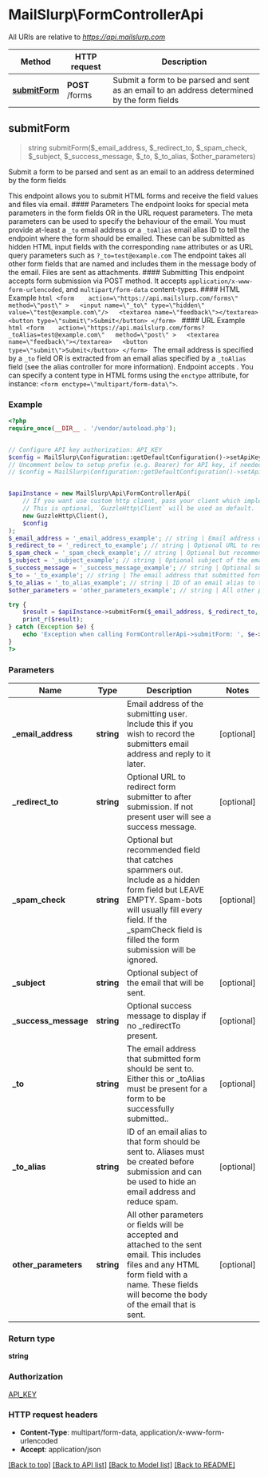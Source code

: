 # MailSlurp\FormControllerApi

All URIs are relative to *https://api.mailslurp.com*

Method | HTTP request | Description
------------- | ------------- | -------------
[**submitForm**](FormControllerApi.md#submitForm) | **POST** /forms | Submit a form to be parsed and sent as an email to an address determined by the form fields



## submitForm

> string submitForm($_email_address, $_redirect_to, $_spam_check, $_subject, $_success_message, $_to, $_to_alias, $other_parameters)

Submit a form to be parsed and sent as an email to an address determined by the form fields

This endpoint allows you to submit HTML forms and receive the field values and files via email.   #### Parameters The endpoint looks for special meta parameters in the form fields OR in the URL request parameters. The meta parameters can be used to specify the behaviour of the email.   You must provide at-least a `_to` email address or a `_toAlias` email alias ID to tell the endpoint where the form should be emailed. These can be submitted as hidden HTML input fields with the corresponding `name` attributes or as URL query parameters such as `?_to=test@example.com`  The endpoint takes all other form fields that are named and includes them in the message body of the email. Files are sent as attachments.  #### Submitting This endpoint accepts form submission via POST method. It accepts `application/x-www-form-urlencoded`, and `multipart/form-data` content-types.  #### HTML Example ```html <form    action=\"https://api.mailslurp.com/forms\"   method=\"post\" >   <input name=\"_to\" type=\"hidden\" value=\"test@example.com\"/>   <textarea name=\"feedback\"></textarea>   <button type=\"submit\">Submit</button> </form> ```  #### URL Example ```html <form    action=\"https://api.mailslurp.com/forms?_toAlias=test@example.com\"   method=\"post\" >   <textarea name=\"feedback\"></textarea>   <button type=\"submit\">Submit</button> </form> ```    The email address is specified by a `_to` field OR is extracted from an email alias specified by a `_toAlias` field (see the alias controller for more information).  Endpoint accepts .  You can specify a content type in HTML forms using the `enctype` attribute, for instance: `<form enctype=\"multipart/form-data\">`.

### Example

```php
<?php
require_once(__DIR__ . '/vendor/autoload.php');


// Configure API key authorization: API_KEY
$config = MailSlurp\Configuration::getDefaultConfiguration()->setApiKey('x-api-key', 'YOUR_API_KEY');
// Uncomment below to setup prefix (e.g. Bearer) for API key, if needed
// $config = MailSlurp\Configuration::getDefaultConfiguration()->setApiKeyPrefix('x-api-key', 'Bearer');


$apiInstance = new MailSlurp\Api\FormControllerApi(
    // If you want use custom http client, pass your client which implements `GuzzleHttp\ClientInterface`.
    // This is optional, `GuzzleHttp\Client` will be used as default.
    new GuzzleHttp\Client(),
    $config
);
$_email_address = '_email_address_example'; // string | Email address of the submitting user. Include this if you wish to record the submitters email address and reply to it later.
$_redirect_to = '_redirect_to_example'; // string | Optional URL to redirect form submitter to after submission. If not present user will see a success message.
$_spam_check = '_spam_check_example'; // string | Optional but recommended field that catches spammers out. Include as a hidden form field but LEAVE EMPTY. Spam-bots will usually fill every field. If the _spamCheck field is filled the form submission will be ignored.
$_subject = '_subject_example'; // string | Optional subject of the email that will be sent.
$_success_message = '_success_message_example'; // string | Optional success message to display if no _redirectTo present.
$_to = '_to_example'; // string | The email address that submitted form should be sent to. Either this or _toAlias must be present for a form to be successfully submitted..
$_to_alias = '_to_alias_example'; // string | ID of an email alias to that form should be sent to. Aliases must be created before submission and can be used to hide an email address and reduce spam.
$other_parameters = 'other_parameters_example'; // string | All other parameters or fields will be accepted and attached to the sent email. This includes files and any HTML form field with a name. These fields will become the body of the email that is sent.

try {
    $result = $apiInstance->submitForm($_email_address, $_redirect_to, $_spam_check, $_subject, $_success_message, $_to, $_to_alias, $other_parameters);
    print_r($result);
} catch (Exception $e) {
    echo 'Exception when calling FormControllerApi->submitForm: ', $e->getMessage(), PHP_EOL;
}
?>
```

### Parameters


Name | Type | Description  | Notes
------------- | ------------- | ------------- | -------------
 **_email_address** | **string**| Email address of the submitting user. Include this if you wish to record the submitters email address and reply to it later. | [optional]
 **_redirect_to** | **string**| Optional URL to redirect form submitter to after submission. If not present user will see a success message. | [optional]
 **_spam_check** | **string**| Optional but recommended field that catches spammers out. Include as a hidden form field but LEAVE EMPTY. Spam-bots will usually fill every field. If the _spamCheck field is filled the form submission will be ignored. | [optional]
 **_subject** | **string**| Optional subject of the email that will be sent. | [optional]
 **_success_message** | **string**| Optional success message to display if no _redirectTo present. | [optional]
 **_to** | **string**| The email address that submitted form should be sent to. Either this or _toAlias must be present for a form to be successfully submitted.. | [optional]
 **_to_alias** | **string**| ID of an email alias to that form should be sent to. Aliases must be created before submission and can be used to hide an email address and reduce spam. | [optional]
 **other_parameters** | **string**| All other parameters or fields will be accepted and attached to the sent email. This includes files and any HTML form field with a name. These fields will become the body of the email that is sent. | [optional]

### Return type

**string**

### Authorization

[API_KEY](../../README.md#API_KEY)

### HTTP request headers

- **Content-Type**: multipart/form-data, application/x-www-form-urlencoded
- **Accept**: application/json

[[Back to top]](#) [[Back to API list]](../../README.md#documentation-for-api-endpoints)
[[Back to Model list]](../../README.md#documentation-for-models)
[[Back to README]](../../README.md)

